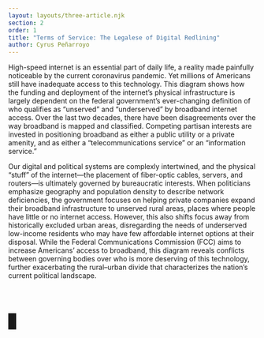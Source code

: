 ```yaml
---
layout: layouts/three-article.njk
section: 2
order: 1
title: "Terms of Service: The Legalese of Digital Redlining"
author: Cyrus Peñarroyo
---
```

High-speed internet is an essential part of daily life, a reality made painfully noticeable by the current coronavirus pandemic. Yet millions of Americans still have inadequate access to this technology. This diagram shows how the funding and deployment of the internet’s physical infrastructure is largely dependent on the federal government’s ever-changing definition of who qualifies as “unserved” and “underserved” by broadband internet access. Over the last two decades, there have been disagreements over the way broadband is mapped and classified. Competing partisan interests are invested in positioning broadband as either a public utility or a private amenity, and as either a “telecommunications service” or an “information service.”

Our digital and political systems are complexly intertwined, and the physical “stuff” of the internet—the placement of fiber-optic cables, servers, and routers—is ultimately governed by bureaucratic interests. When politicians emphasize geography and population density to describe network deficiencies, the government focuses on helping private companies expand their broadband infrastructure to unserved rural areas, places where people have little or no internet access. However, this also shifts focus away from historically excluded urban areas, disregarding the needs of underserved low-income residents who may have few affordable internet options at their disposal. While the Federal Communications Commission (FCC) aims to increase Americans’ access to broadband, this diagram reveals conflicts between governing bodies over who is more deserving of this technology, further exacerbating the rural–urban divide that characterizes the nation’s current political landscape.

<p>&nbsp;</p>
<p>&nbsp;</p>


<object type="application/pdf"
    data="/assets/images/uploads/penarroyo.pdf"
    width="100%"
    height="800px"
    border="8px">
</object>
